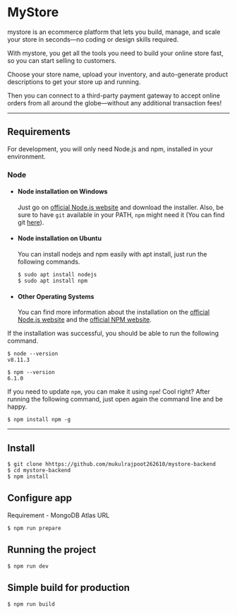 # MyStore

mystore is an ecommerce platform that lets you build, manage, and scale your store in seconds—no coding or design skills required.

With mystore, you get all the tools you need to build your online store fast, so you can start selling to customers.

Choose your store name, upload your inventory, and auto-generate product descriptions to get your store up and running.

Then you can connect to a third-party payment gateway to accept online orders from all around the globe—without any additional transaction fees!

---

## Requirements

For development, you will only need Node.js and npm, installed in your environment.

### Node

- #### Node installation on Windows

  Just go on [official Node.js website](https://nodejs.org/) and download the installer.
  Also, be sure to have `git` available in your PATH, `npm` might need it (You can find git [here](https://git-scm.com/)).

- #### Node installation on Ubuntu

  You can install nodejs and npm easily with apt install, just run the following commands.

      $ sudo apt install nodejs
      $ sudo apt install npm

- #### Other Operating Systems
  You can find more information about the installation on the [official Node.js website](https://nodejs.org/) and the [official NPM website](https://npmjs.org/).

If the installation was successful, you should be able to run the following command.

    $ node --version
    v8.11.3

    $ npm --version
    6.1.0

If you need to update `npm`, you can make it using `npm`! Cool right? After running the following command, just open again the command line and be happy.

    $ npm install npm -g

---

## Install

    $ git clone hhttps://github.com/mukulrajpoot262610/mystore-backend
    $ cd mystore-backend
    $ npm install

## Configure app

Requirement - MongoDB Atlas URL

    $ npm run prepare

## Running the project

    $ npm run dev

## Simple build for production

    $ npm run build
